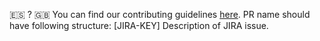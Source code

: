 🇪🇸 ?
🇬🇧 You can find our contributing guidelines [here](https://github.com/inditex/srv-wmseshp/blob/develop/CONTRIBUTING-JIRA.md#creating-a-pull-request). 
PR name should have following structure:
[JIRA-KEY] Description of JIRA issue.
